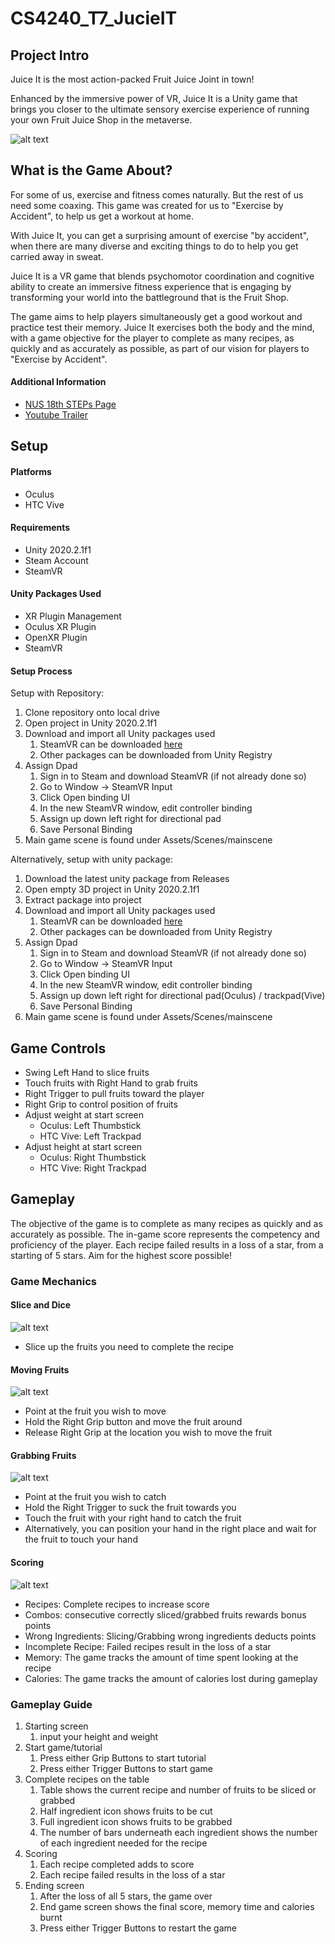 # CS4240_T7_JucieIT

## Project Intro
Juice It is the most action-packed Fruit Juice Joint in town!  

Enhanced by the immersive power of VR, Juice It is a Unity game that 
brings you closer to the ultimate sensory exercise experience of 
running your own Fruit Juice Shop in the metaverse.

![alt text](Images/Poster_landscape.png)

## What is the Game About?
For some of us, exercise and fitness comes naturally. But the rest of
us need some coaxing. This game was created for us to "Exercise by
Accident", to help us get a workout at home. 

With Juice It, you can get a surprising amount of exercise "by
accident", when there are many diverse and exciting things
to do to help you get carried away in sweat. 

Juice It is a VR game that blends psychomotor coordination and
cognitive ability to create an immersive fitness experience that is
engaging by transforming your world into the battleground that
is the Fruit Shop.

The game aims to help players simultaneously
get a good workout and practice test their memory. Juice It exercises
both the body and the mind, with a game objective for the player to complete as
many recipes, as quickly and as accurately as possible, as part of our vision for 
players to "Exercise by Accident".

#### Additional Information 
* [NUS 18th STEPs Page](https://uvents.nus.edu.sg/event/20th-steps/module/CS4240/project/7)
* [Youtube Trailer](https://youtu.be/iJCVowHiigQ)

## Setup

#### Platforms
* Oculus
* HTC Vive

#### Requirements
* Unity 2020.2.1f1
* Steam Account
* SteamVR

#### Unity Packages Used
* XR Plugin Management
* Oculus XR Plugin
* OpenXR Plugin
* SteamVR

#### Setup Process
Setup with Repository:
1. Clone repository onto local drive
2. Open project in Unity 2020.2.1f1
3. Download and import all Unity packages used
   1. SteamVR can be downloaded [here](https://assetstore.unity.com/packages/tools/integration/steamvr-plugin-32647)
   2. Other packages can be downloaded from Unity Registry
4. Assign Dpad
   1. Sign in to Steam and download SteamVR (if not already done so)
   2. Go to Window -> SteamVR Input
   3. Click Open binding UI
   4. In the new SteamVR window, edit controller binding
   5. Assign up down left right for directional pad
   6. Save Personal Binding
5. Main game scene is found under Assets/Scenes/mainscene

Alternatively, setup with unity package:
1. Download the latest unity package from Releases
2. Open empty 3D project in Unity 2020.2.1f1
3. Extract package into project
4. Download and import all Unity packages used
   1. SteamVR can be downloaded [here](https://assetstore.unity.com/packages/tools/integration/steamvr-plugin-32647)
   2. Other packages can be downloaded from Unity Registry
5. Assign Dpad
    1. Sign in to Steam and download SteamVR (if not already done so)
    2. Go to Window -> SteamVR Input
    3. Click Open binding UI
    4. In the new SteamVR window, edit controller binding
    5. Assign up down left right for directional pad(Oculus) / trackpad(Vive)
    6. Save Personal Binding
6. Main game scene is found under Assets/Scenes/mainscene

## Game Controls
* Swing Left Hand to slice fruits
* Touch fruits with Right Hand to grab fruits
* Right Trigger to pull fruits toward the player
* Right Grip to control position of fruits
* Adjust weight at start screen
  * Oculus: Left Thumbstick
  * HTC Vive: Left Trackpad
* Adjust height at start screen
  * Oculus: Right Thumbstick
  * HTC Vive: Right Trackpad

## Gameplay
The objective of the game is to complete as many recipes as quickly
and as accurately as possible. 
The in-game score represents the competency and proficiency of the player.
Each recipe failed results in a loss of a star, from a starting of 5 stars.
Aim for the highest score possible!

### Game Mechanics
#### Slice and Dice
![alt text](Images/slicing.gif)
* Slice up the fruits you need to complete the recipe

#### Moving Fruits
![alt text](Images/moving.gif)
* Point at the fruit you wish to move
* Hold the Right Grip button and move the fruit around
* Release Right Grip at the location you wish to move the fruit

#### Grabbing Fruits
![alt text](Images/sucking.gif)
* Point at the fruit you wish to catch 
* Hold the Right Trigger to suck the fruit towards you
* Touch the fruit with your right hand to catch the fruit 
* Alternatively, you can position your hand in the right place and wait for the fruit to touch your hand

#### Scoring
![alt text](Images/score.jpg)
* Recipes: Complete recipes to increase score
* Combos: consecutive correctly sliced/grabbed fruits rewards bonus points
* Wrong Ingredients: Slicing/Grabbing wrong ingredients deducts points
* Incomplete Recipe: Failed recipes result in the loss of a star
* Memory: The game tracks the amount of time spent looking at the recipe
* Calories: The game tracks the amount of calories lost during gameplay

### Gameplay Guide
1. Starting screen
   1. input your height and weight
2. Start game/tutorial
   1. Press either Grip Buttons to start tutorial
   2. Press either Trigger Buttons to start game
3. Complete recipes on the table
   1. Table shows the current recipe and number of fruits to be sliced or grabbed
   2. Half ingredient icon shows fruits to be cut
   3. Full ingredient icon shows fruits to be grabbed
   4. The number of bars underneath each ingredient shows the number of each ingredient needed for the recipe
4. Scoring
   1. Each recipe completed adds to score
   2. Each recipe failed results in the loss of a star
5. Ending screen
   1. After the loss of all 5 stars, the game over
   2. End game screen shows the final score, memory time and calories burnt
   3. Press either Trigger Buttons to restart the game
